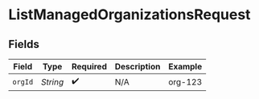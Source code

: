 # ListManagedOrganizationsRequest


## Fields

| Field              | Type               | Required           | Description        | Example            |
| ------------------ | ------------------ | ------------------ | ------------------ | ------------------ |
| `orgId`            | *String*           | :heavy_check_mark: | N/A                | org-123            |